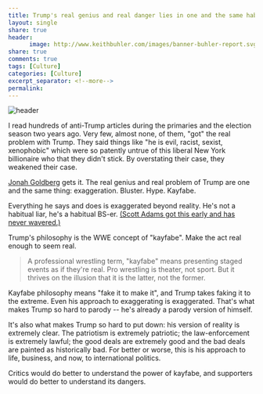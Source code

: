 ```yaml
--- 
title: Trump's real genius and real danger lies in one and the same habit
layout: single
share: true
header:
      image: http://www.keithbuhler.com/images/banner-buhler-report.svg
share: true
comments: true
tags: [Culture]
categories: [Culture]
excerpt_separator: <!--more-->
permalink: 
---
```


![header](https://twt-thumbs.washtimes.com/media/image/2016/12/28/12282016_ap-0704010310298201_c0-104-2214-1394_s885x516.jpg?b3726eb0a2ea3dab5dfaad5107906613684e7b1d)

I read hundreds of anti-Trump articles during the primaries and the election season two years ago. Very few, almost none, of them, "got" the real problem with Trump. They said things like "he is evil, racist, sexist, xenophobic" which were so patently untrue of this liberal New York billionaire who that they didn't stick. By overstating their case, they weakened their case.

[Jonah Goldberg](https://townhall.com/columnists/jonahgoldberg/2018/08/08/were-all-living-in-trumps-kayfabe-world-n2507640) gets it. The real genius and real problem of Trump are one and the same thing: exaggeration. Bluster. Hype. Kayfabe.

Everything he says and does is exaggerated beyond reality.  He's not a habitual liar, he's a habitual BS-er. [(Scott Adams got this early and has never wavered.)](https://www.businessinsider.com/dilbert-creator-scott-adams-explains-trumps-persuasion-style-2017-10)

Trump's philosophy is the WWE concept of "kayfabe". Make the act real enough to seem real. 

>A professional wrestling term, "kayfabe" means presenting staged events as if they're real. Pro wrestling is theater, not sport. But it thrives on the illusion that it is the latter, not the former.

Kayfabe philosophy means "fake it to make it", and Trump takes faking it to the extreme. Even his approach to exaggerating is exaggerated. That's what makes Trump so hard to parody -- he's already a parody version of himself. 

It's also what makes Trump so hard to put down: his version of reality is extremely clear. The patriotism is extremely patriotic; the law-enforcement is extremely lawful; the good deals are extremely good and the bad deals are painted as historically bad. For better or worse, this is his approach to life, business, and now, to international politics. 

Critics would do better to understand the power of kayfabe, and supporters would do better to understand its dangers.

